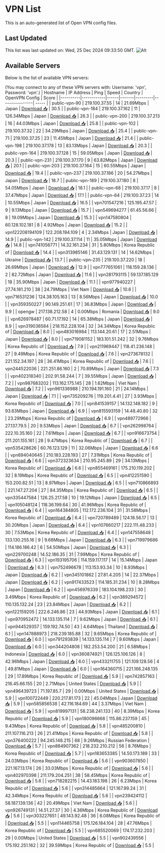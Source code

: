 # VPN List

This is an auto-generated list of Open VPN config files.

## Last Updated

This list was last updated on: Wed, 25 Dec 2024 09:33:50 GMT.
![Alt](https://repobeats.axiom.co/api/embed/186b98318ef1479477931607c1ad7d823f12451f.svg "Repobeats analytics image")

## Available Servers

Below is the list of available VPN servers:

(You may connect to any of these VPN servers with: Username: 'vpn', Password: 'vpn'.)
| Hostname | IP Address | Ping | Speed | Country | OpenVPN Config | Score |
|----------|------------|------|-------|---------|----------------| ----- |
| public-vpn-90 | 219.100.37.55 | 14 | 21.69Mbps | Japan | [Download 📥](./configs/server_0_JP.ovpn) | 30.5 |
| public-vpn-184 | 219.100.37.162 | 11 | 126.34Mbps | Japan | [Download 📥](./configs/server_1_JP.ovpn) | 26.3 |
| public-vpn-200 | 219.100.37.213 | 16 | 44.03Mbps | Japan | [Download 📥](./configs/server_2_JP.ovpn) | 25.8 |
| public-vpn-102 | 219.100.37.32 | 22 | 34.29Mbps | Japan | [Download 📥](./configs/server_3_JP.ovpn) | 25.4 |
| public-vpn-71 | 219.100.37.25 | 23 | 11.45Mbps | Japan | [Download 📥](./configs/server_4_JP.ovpn) | 21.4 |
| public-vpn-198 | 219.100.37.178 | 13 | 83.13Mbps | Japan | [Download 📥](./configs/server_5_JP.ovpn) | 20.3 |
| public-vpn-164 | 219.100.37.128 | 15 | 59.05Mbps | Japan | [Download 📥](./configs/server_6_JP.ovpn) | 20.3 |
| public-vpn-231 | 219.100.37.170 | 9 | 63.82Mbps | Japan | [Download 📥](./configs/server_7_JP.ovpn) | 20.1 |
| public-vpn-203 | 219.100.37.164 | 15 | 60.55Mbps | Japan | [Download 📥](./configs/server_8_JP.ovpn) | 19.4 |
| public-vpn-237 | 219.100.37.186 | 20 | 54.27Mbps | Japan | [Download 📥](./configs/server_9_JP.ovpn) | 18.7 |
| public-vpn-189 | 219.100.37.180 | 8 | 54.05Mbps | Japan | [Download 📥](./configs/server_10_JP.ovpn) | 18.1 |
| public-vpn-68 | 219.100.37.17 | 8 | 37.47Mbps | Japan | [Download 📥](./configs/server_11_JP.ovpn) | 17.1 |
| public-vpn-64 | 219.100.37.23 | 14 | 10.55Mbps | Japan | [Download 📥](./configs/server_12_JP.ovpn) | 16.5 |
| vpn701547216 | 125.195.47.57 | 9 | 9.13Mbps | Japan | [Download 📥](./configs/server_13_JP.ovpn) | 15.7 |
| vpn549694277 | 61.45.56.66 | 8 | 19.09Mbps | Japan | [Download 📥](./configs/server_14_JP.ovpn) | 15.3 |
| vpn147580804 | 60.128.102.181 | 8 | 4.92Mbps | Japan | [Download 📥](./configs/server_15_JP.ovpn) | 15.2 |
| vpn122208194109 | 122.208.194.109 | 4 | 2.34Mbps | Japan | [Download 📥](./configs/server_16_JP.ovpn) | 14.9 |
| public-vpn-142 | 219.100.37.114 | 11 | 35.05Mbps | Japan | [Download 📥](./configs/server_17_JP.ovpn) | 14.8 |
| vpn741056771 | 14.32.161.234 | 31 | 5.80Mbps | Korea Republic of | [Download 📥](./configs/server_18_KR.ovpn) | 14.4 |
| vpn313985146 | 31.43.129.131 | 14 | 14.62Mbps | Ukraine | [Download 📥](./configs/server_19_UA.ovpn) | 13.7 |
| public-vpn-235 | 219.100.37.220 | 18 | 26.69Mbps | Japan | [Download 📥](./configs/server_20_JP.ovpn) | 12.9 |
| vpn777651061 | 118.159.28.136 | 2 | 82.72Mbps | Japan | [Download 📥](./configs/server_21_JP.ovpn) | 11.6 |
| vpn281793115 | 59.137.185.129 | 18 | 35.90Mbps | Japan | [Download 📥](./configs/server_22_JP.ovpn) | 11.1 |
| vpn977940227 | 27.74.181.210 | 38 | 24.79Mbps | Viet Nam | [Download 📥](./configs/server_23_VN.ovpn) | 10.6 |
| vpn716531236 | 124.38.105.163 | 13 | 8.56Mbps | Japan | [Download 📥](./configs/server_24_JP.ovpn) | 10.0 |
| vpn359350227 | 90.149.251.61 | 17 | 36.83Mbps | Japan | [Download 📥](./configs/server_25_JP.ovpn) | 9.9 |
| opengw | 217.138.212.58 | 4 | 0.00Mbps | Romania | [Download 📥](./configs/server_26_RO.ovpn) | 9.0 |
| vpn626978487 | 60.71.17.192 | 14 | 65.38Mbps | Japan | [Download 📥](./configs/server_27_JP.ovpn) | 8.9 |
| vpn319036584 | 218.152.228.104 | 32 | 34.34Mbps | Korea Republic of | [Download 📥](./configs/server_28_KR.ovpn) | 8.0 |
| vpn483016984 | 113.144.20.61 | 17 | 2.51Mbps | Japan | [Download 📥](./configs/server_29_JP.ovpn) | 8.0 |
| vpn719081152 | 183.101.51.242 | 32 | 9.76Mbps | Korea Republic of | [Download 📥](./configs/server_30_KR.ovpn) | 7.9 |
| vpn211969447 | 118.41.236.148 | 27 | 9.49Mbps | Korea Republic of | [Download 📥](./configs/server_31_KR.ovpn) | 7.6 |
| vpn273678132 | 221.152.34.197 | 28 | 36.41Mbps | Korea Republic of | [Download 📥](./configs/server_32_KR.ovpn) | 7.6 |
| vpn244522036 | 221.251.86.160 | 2 | 70.89Mbps | Japan | [Download 📥](./configs/server_33_JP.ovpn) | 7.3 |
| vpn402318340 | 202.91.58.244 | 7 | 39.55Mbps | Japan | [Download 📥](./configs/server_34_JP.ovpn) | 7.2 |
| vpn987683202 | 113.162.175.145 | 28 | 1.62Mbps | Viet Nam | [Download 📥](./configs/server_35_VN.ovpn) | 7.2 |
| vpn961336988 | 210.194.191.160 | 21 | 24.14Mbps | Japan | [Download 📥](./configs/server_36_JP.ovpn) | 7.1 |
| vpn735209276 | 119.201.4.41 | 27 | 3.93Mbps | Korea Republic of | [Download 📥](./configs/server_37_KR.ovpn) | 7.0 |
| vpn841539157 | 14.132.148.182 | 9 | 93.63Mbps | Japan | [Download 📥](./configs/server_38_JP.ovpn) | 6.9 |
| vpn815593159 | 14.48.40.80 | 32 | 23.29Mbps | Korea Republic of | [Download 📥](./configs/server_39_KR.ovpn) | 6.9 |
| vpn489772966 | 27.137.79.5 | 20 | 9.53Mbps | Japan | [Download 📥](./configs/server_40_JP.ovpn) | 6.7 |
| vpn262998764 | 222.10.35.160 | 22 | 7.61Mbps | Japan | [Download 📥](./configs/server_41_JP.ovpn) | 6.7 |
| vpn916673754 | 211.201.155.161 | 28 | 9.47Mbps | Korea Republic of | [Download 📥](./configs/server_42_KR.ovpn) | 6.7 |
| vpn535428626 | 60.76.123.129 | 11 | 32.06Mbps | Japan | [Download 📥](./configs/server_43_JP.ovpn) | 6.6 |
| vpn694040645 | 210.183.228.193 | 27 | 7.31Mbps | Korea Republic of | [Download 📥](./configs/server_44_KR.ovpn) | 6.6 |
| vpn372323634 | 210.95.245.89 | 29 | 34.13Mbps | Korea Republic of | [Download 📥](./configs/server_45_KR.ovpn) | 6.6 |
| vpn855469161 | 175.210.119.202 | 32 | 8.19Mbps | Korea Republic of | [Download 📥](./configs/server_46_KR.ovpn) | 6.5 |
| vpn412251590 | 153.200.82.51 | 13 | 8.97Mbps | Japan | [Download 📥](./configs/server_47_JP.ovpn) | 6.5 |
| vpn710866893 | 221.147.27.204 | 27 | 84.35Mbps | Korea Republic of | [Download 📥](./configs/server_48_KR.ovpn) | 6.5 |
| vpn335447584 | 126.25.217.58 | 10 | 19.12Mbps | Japan | [Download 📥](./configs/server_49_JP.ovpn) | 6.5 |
| vpn105048124 | 118.36.199.64 | 30 | 41.96Mbps | Korea Republic of | [Download 📥](./configs/server_50_KR.ovpn) | 6.4 |
| vpn164384805 | 112.172.236.104 | 31 | 31.58Mbps | Korea Republic of | [Download 📥](./configs/server_51_KR.ovpn) | 6.4 |
| vpn720789489 | 124.18.56.17 | 13 | 30.20Mbps | Japan | [Download 📥](./configs/server_52_JP.ovpn) | 6.4 |
| vpn107660217 | 222.111.48.233 | 30 | 7.53Mbps | Korea Republic of | [Download 📥](./configs/server_53_KR.ovpn) | 6.4 |
| vpn147558648 | 133.130.255.16 | 9 | 9.68Mbps | Japan | [Download 📥](./configs/server_54_JP.ovpn) | 6.3 |
| vpn719979686 | 114.186.186.42 | 6 | 54.50Mbps | Japan | [Download 📥](./configs/server_55_JP.ovpn) | 6.3 |
| vpn229700248 | 14.52.186.35 | 31 | 7.99Mbps | Korea Republic of | [Download 📥](./configs/server_56_KR.ovpn) | 6.3 |
| vpn193195706 | 114.159.117.117 | 14 | 15.14Mbps | Japan | [Download 📥](./configs/server_57_JP.ovpn) | 6.3 |
| vpn752496678 | 113.153.93.34 | 10 | 8.93Mbps | Japan | [Download 📥](./configs/server_58_JP.ovpn) | 6.2 |
| vpn345101862 | 27.81.4.205 | 14 | 22.37Mbps | Japan | [Download 📥](./configs/server_59_JP.ovpn) | 6.2 |
| vpn917433523 | 114.185.31.234 | 10 | 8.28Mbps | Japan | [Download 📥](./configs/server_60_JP.ovpn) | 6.2 |
| vpn456976339 | 183.104.198.233 | 30 | 3.49Mbps | Korea Republic of | [Download 📥](./configs/server_61_KR.ovpn) | 6.2 |
| vpn389294572 | 110.135.132.24 | 23 | 23.84Mbps | Japan | [Download 📥](./configs/server_62_JP.ovpn) | 6.2 |
| vpn122159205 | 222.6.246.86 | 23 | 44.93Mbps | Japan | [Download 📥](./configs/server_63_JP.ovpn) | 6.1 |
| vpn970952472 | 14.133.135.114 | 7 | 9.62Mbps | Japan | [Download 📥](./configs/server_64_JP.ovpn) | 6.1 |
| vpn944529357 | 159.192.74.50 | 43 | 4.64Mbps | Thailand | [Download 📥](./configs/server_65_TH.ovpn) | 6.1 |
| vpn147888973 | 218.239.185.88 | 32 | 9.65Mbps | Korea Republic of | [Download 📥](./configs/server_66_KR.ovpn) | 6.0 |
| vpn791293839 | 14.133.135.114 | 7 | 9.60Mbps | Japan | [Download 📥](./configs/server_67_JP.ovpn) | 6.0 |
| vpn344204808 | 182.253.54.200 | 21 | 6.58Mbps | Indonesia | [Download 📥](./configs/server_68_ID.ovpn) | 6.0 |
| vpn360874921 | 126.125.106.126 | 8 | 42.96Mbps | Japan | [Download 📥](./configs/server_69_JP.ovpn) | 6.0 |
| vpn433211755 | 121.109.128.56 | 4 | 49.81Mbps | Japan | [Download 📥](./configs/server_70_JP.ovpn) | 6.0 |
| vpn164360715 | 221.166.248.135 | 29 | 17.89Mbps | Korea Republic of | [Download 📥](./configs/server_71_KR.ovpn) | 5.9 |
| vpn742857163 | 216.45.66.155 | 20 | 2.71Mbps | United States | [Download 📥](./configs/server_72_US.ovpn) | 5.9 |
| vpn496439723 | 71.197.85.7 | 29 | 0.00Mbps | United States | [Download 📥](./configs/server_73_US.ovpn) | 5.9 |
| vpn100722449 | 220.217.81.173 | 22 | 45.04Mbps | Japan | [Download 📥](./configs/server_74_JP.ovpn) | 5.9 |
| vpn585856538 | 42.116.184.69 | 44 | 3.37Mbps | Viet Nam | [Download 📥](./configs/server_75_VN.ovpn) | 5.9 |
| vpn819997131 | 58.238.241.133 | 40 | 8.39Mbps | Korea Republic of | [Download 📥](./configs/server_76_KR.ovpn) | 5.9 |
| vpn180096668 | 115.86.237.159 | 45 | 9.43Mbps | Korea Republic of | [Download 📥](./configs/server_77_KR.ovpn) | 5.8 |
| vpn485200810 | 211.107.116.213 | 26 | 21.41Mbps | Korea Republic of | [Download 📥](./configs/server_78_KR.ovpn) | 5.8 |
| vpn376400222 | 94.245.148.215 | 68 | 9.26Mbps | Russian Federation | [Download 📥](./configs/server_79_RU.ovpn) | 5.7 |
| vpn884907362 | 218.232.210.212 | 56 | 8.76Mbps | Korea Republic of | [Download 📥](./configs/server_80_KR.ovpn) | 5.7 |
| vpn183653385 | 14.50.173.189 | 33 | 24.03Mbps | Korea Republic of | [Download 📥](./configs/server_81_KR.ovpn) | 5.6 |
| vpn903607850 | 221.167.13.174 | 26 | 33.03Mbps | Korea Republic of | [Download 📥](./configs/server_82_KR.ovpn) | 5.6 |
| vpn402970398 | 211.179.204.251 | 38 | 58.45Mbps | Korea Republic of | [Download 📥](./configs/server_83_KR.ovpn) | 5.6 |
| vpn718282215 | 14.43.183.198 | 26 | 6.23Mbps | Korea Republic of | [Download 📥](./configs/server_84_KR.ovpn) | 5.6 |
| vpn314485664 | 121.167.99.24 | 31 | 42.34Mbps | Korea Republic of | [Download 📥](./configs/server_85_KR.ovpn) | 5.6 |
| vpn239424112 | 58.187.139.136 | 42 | 20.49Mbps | Viet Nam | [Download 📥](./configs/server_86_VN.ovpn) | 5.6 |
| vpn926749131 | 14.51.27.37 | 30 | 4.36Mbps | Korea Republic of | [Download 📥](./configs/server_87_KR.ovpn) | 5.6 |
| vpn303227651 | 49.143.92.48 | 36 | 6.08Mbps | Korea Republic of | [Download 📥](./configs/server_88_KR.ovpn) | 5.5 |
| vpn114465758 | 175.126.184.104 | 28 | 47.76Mbps | Korea Republic of | [Download 📥](./configs/server_89_KR.ovpn) | 5.5 |
| vpn685520069 | 174.17.232.203 | 29 | 0.00Mbps | United States | [Download 📥](./configs/server_90_US.ovpn) | 5.5 |
| vpn902439556 | 175.192.251.162 | 32 | 39.59Mbps | Korea Republic of | [Download 📥](./configs/server_91_KR.ovpn) | 5.5 |
